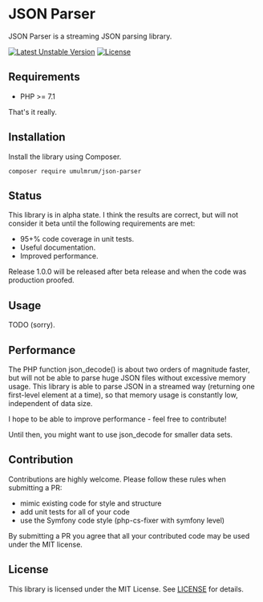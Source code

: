JSON Parser
===========

JSON Parser is a streaming JSON parsing library.

[![Latest Unstable Version](https://poser.pugx.org/umulmrum/json-parser/v/unstable)](https://packagist.org/packages/umulmrum/json-parser)
[![License](https://poser.pugx.org/umulmrum/json-parser/license)](https://packagist.org/packages/umulmrum/json-parser)

Requirements
------------

- PHP >= 7.1

That's it really.

Installation
------------

Install the library using Composer.

```
composer require umulmrum/json-parser
```

Status
------

This library is in alpha state. I think the results are correct, but will not
consider it beta until the following requirements are met:

- 95+% code coverage in unit tests.
- Useful documentation.
- Improved performance.

Release 1.0.0 will be released after beta release and when the code was
production proofed.

Usage
-----

TODO (sorry).

Performance
-----------

The PHP function json_decode() is about two orders of magnitude faster, but will
not be able to parse huge JSON files without excessive memory usage. This library
is able to parse JSON in a streamed way (returning one first-level element at a
time), so that memory usage is constantly low, independent of data size.

I hope to be able to improve performance - feel free to contribute!

Until then, you might want to use json_decode for smaller data sets.

Contribution
------------

Contributions are highly welcome. Please follow these rules when submitting a PR:

- mimic existing code for style and structure
- add unit tests for all of your code
- use the Symfony code style (php-cs-fixer with symfony level)

By submitting a PR you agree that all your contributed code may be used under the MIT license.

License
-------

This library is licensed under the MIT License. See [LICENSE](LICENSE) for details.
